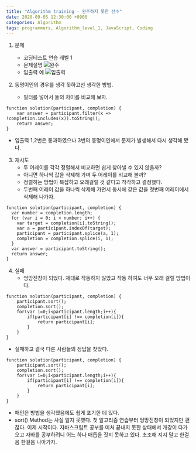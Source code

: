 ```yaml
---
title: "Algorithm training - 완주하지 못한 선수"
date: 2020-09-05 12:30:00 +0900
categories: Algorithm
tags: programmers, Algorithm_level_1, JavaScript, Coding
---
```


1. 문제

   - 코딩테스트 연습 레벨 1
   - 문제설명
     ![완주](./imgs/programmers_algorithm_02.png)
   - 입출력 예
     ![입출력](./imgs/programmers_algorithm_02.png)

2. 동명이인의 경우를 생각 못하고선 생각한 방법.
   - 필터를 넣어서 둘의 차이를 비교해 보자.

```
function solution(participant, completion) {
    var answer = participant.filter(x => !completion.includes(x)).toString();
    return answer;
}
```

- 입출력 1,2번은 통과하였으나 3번의 동명이인에서 문제가 발생해서 다시 생각해 봤다.

3. 재시도
   - 두 어레이를 각각 정렬해서 비교하면 쉽게 찾아낼 수 있지 않을까?
   - 아니면 하나씩 값을 삭제해 가며 두 어레이를 비교해 볼까?
   - 정렬하는 방법이 복잡하고 오래걸릴 것 같다고 착각하고 결정했다.
   - 두번째 어레이 값을 하나씩 삭제해 가면서 동시에 같은 값을 첫번째 어레이에서 삭제해 나가자.

```
function solution(participant, completion) {
  var number = completion.length;
  for (var i = 0; i < number; i++) {
    var target = completion[i].toString();
    var a = participant.indexOf(target);
    participant = participant.splice(a, 1);
    completion = completion.splice(i, 1);
  }
  var answer = participant.toString();
  return answer;
}
```

4. 실패
   - 엉망진창이 되었다. 제대로 작동하지 않았고 작동 하여도 너무 오래 걸릴 방법이다.

```
function solution(participant, completion) {
    participant.sort();
    completion.sort();
    for(var i=0;i<participant.length;i++){
        if(participant[i] !== completion[i]){
            return participant[i];
        }
    }
}
```

- 실패하고 결국 다른 사람들의 정답을 찾았다.

```
function solution(participant, completion) {
    participant.sort();
    completion.sort();
    for(var i=0;i<participant.length;i++){
        if(participant[i] !== completion[i]){
            return participant[i];
        }
    }
}
```

- 패인은 방법을 생각했음에도 쉽게 포기한 데 있다.
- sort() Method는 사실 알지 못했다. 첫 알고리즘 연습부터 엉망진창이 되었지만 괜찮다. 이제 시작이다. 자바스크립트 공부를 미처 끝내지 못한 상태에서 개강이 다가오고 자바를 공부하려니 어느 하나 매듭을 짓지 못하고 있다. 초조해 지지 말고 한걸음 한걸음 나아가자.
